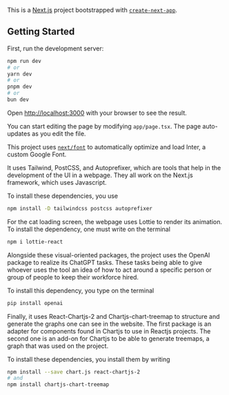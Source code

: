 This is a [Next.js](https://nextjs.org/) project bootstrapped with [`create-next-app`](https://github.com/vercel/next.js/tree/canary/packages/create-next-app).

## Getting Started

First, run the development server:

```bash
npm run dev
# or
yarn dev
# or
pnpm dev
# or
bun dev
```

Open [http://localhost:3000](http://localhost:3000) with your browser to see the result.

You can start editing the page by modifying `app/page.tsx`. The page auto-updates as you edit the file.

This project uses [`next/font`](https://nextjs.org/docs/basic-features/font-optimization) to automatically optimize and load Inter, a custom Google Font.

It uses Tailwind, PostCSS, and Autoprefixer, which are tools that help in the development of the UI in a webpage. They all work on the Next.js framework, which uses Javascript.

To install these dependencies, you use

```bash
npm install -D tailwindcss postcss autoprefixer
```

For the cat loading screen, the webpage uses Lottie to render its animation.
To install the dependency, one must write on the terminal

```bash
npm i lottie-react
```

Alongside these visual-oriented packages, the project uses the OpenAI package to realize its ChatGPT tasks. These tasks being able to give whoever uses the tool an idea of how to act around a specific person or group of people to keep their workforce hired.

To install this dependency, you type on the terminal
```bash
pip install openai
```

Finally, it uses React-Chartjs-2 and Chartjs-chart-treemap to structure and generate the graphs one can see in the website. The first package is an adapter for components found in Chartjs to use in Reactjs projects. The second one is an add-on for Chartjs to be able to generate treemaps, a graph that was used on the project.

To install these dependencies, you install them by writing

```bash
npm install --save chart.js react-chartjs-2
# and
npm install chartjs-chart-treemap
```



